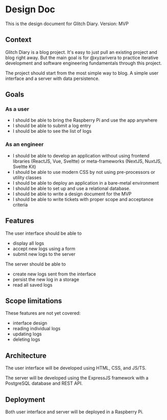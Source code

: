 # Design Doc

This is the design document for Glitch Diary.
Version: MVP

## Context

Glitch Diary is a blog project. It's easy to just pull an existing
project and blog right away. But the main goal is for @xyzarivera to
practice iterative development and software engineering fundamentals through
this project.

The project should start from the most simple way to blog. A simple user 
interface and a server with data persistence.

## Goals 

### As a user
- I should be able to bring the Raspberry Pi and use the app anywhere
- I should be able to submit a log entry
- I should be able to see the list of logs

### As an engineer

- I should be able to develop an application without using 
frontend libraries (ReactJS, Vue, Sveltte) or meta-frameworks (NextJS, NuxtJS,
Sveltte Kit)
- I should be able to use modern CSS by not using pre-processors or utility 
classes
- I should be able to deploy an application in a bare-metal
environment
- I should be able to set up and use a relational database.
- I should be able to write a design document for the MVP
- I should be able to write tickets with proper scope and acceptance criteria

## Features

The user interface should be able to 
  - display all logs
  - accept new logs using a form
  - submit new logs to the server

The server should be able to
  - create new logs sent from the interface
  - persist the new log in a storage
  - read all saved logs

## Scope limitations
These features are not yet covered:
  - interface design
  - reading individual logs
  - updating logs
  - deleting logs

## Architecture

The user interface will be developed using HTML, CSS, and JS/TS.

The server will be developed using the ExpressJS framework with a PostgreSQL
database and REST API.

## Deployment

Both user interface and server will be deployed in a Raspberry Pi.

